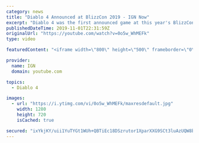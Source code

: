 ```yaml
---
category: news
title: "Diablo 4 Announced at BlizzCon 2019 - IGN Now"
excerpt: "Diablo 4 was the first announced game at this year's BlizzCon, which is a good thing considering how anticipated it was prior to last year's BlizzCon (to much fan ..."
publishedDateTime: 2019-11-01T22:31:59Z
originalUrl: "https://youtube.com/watch?v=0o5w_WhMEFk"
type: video

featuredContent: "<iframe width=\"800\" height=\"500\" frameborder=\"0\" src=\"https://www.youtube.com/embed/0o5w_WhMEFk\" allow=\"accelerometer; autoplay; encrypted-media; gyroscope; picture-in-picture\" allowfullscreen></iframe>"

provider:
  name: IGN
  domain: youtube.com

topics:
  - Diablo 4

images:
  - url: "https://i.ytimg.com/vi/0o5w_WhMEFk/maxresdefault.jpg"
    width: 1280
    height: 720
    isCached: true

secured: "ixYkjKY/uii1YuTYGt1WUh+QBTiEc18DSzrutor1XparXXG9SCt3luAzUQW8by+qG1c+/5oiVNbZpAW37y8Mmt8ZOKxSwjqiWb0xH/wWG5rLMGI729Hxl6GWt6+aBX/hgLJLv4RzFBE8iT44U1Fd1RpBqJ7xl34qlwIBW6b0dv6DhAhvUZDcpANqbIV7K/IEXRC0oHWHm8EZUM7NOfkFuwvHQiH/vCTkw4Ow40KMDHVC7JD4VQKZ6ywTfXUDoQIJRtO8SudxzUx6XCZ2wkzDjdNz2XHn7GFGvCpdgTirDzf88qQBHLx2+VR9HeQo0XNMEQqiFscajwgL8AuXIUfBplKVINbdCwUOV3RVijK8sqiGAyFUl2M/Lk9RfA6QR+rPp+9vSSNansHb4hSw1SrGBc2HbVkm4cSNzSkMXz3ZHZdg+zBm0LXxrk+b7Xyvc3YF;lvXZwqSb1d/tMcN5yZO6og=="
---
```


